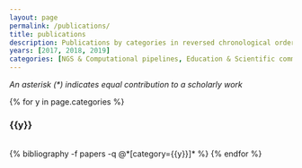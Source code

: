 ```yaml
---
layout: page
permalink: /publications/
title: publications
description: Publications by categories in reversed chronological order. Generated by jekyll-scholar.
years: [2017, 2018, 2019]
categories: [NGS & Computational pipelines, Education & Scientific communications] 
---
```



_An asterisk (*) indicates equal contribution to a scholarly work_

{% for y in page.categories %}
  <h3 class="year">{{y}}</h3>
  <br>
   {% bibliography -f papers -q @*[category={{y}}]* %}
{% endfor %}

